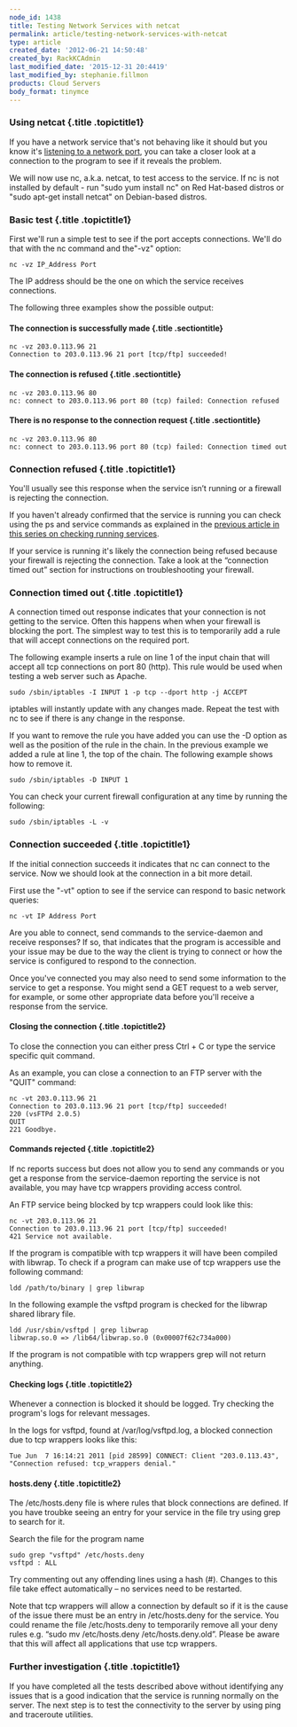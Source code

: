 ```yaml
---
node_id: 1438
title: Testing Network Services with netcat
permalink: article/testing-network-services-with-netcat
type: article
created_date: '2012-06-21 14:50:48'
created_by: RackKCAdmin
last_modified_date: '2015-12-31 20:4419'
last_modified_by: stephanie.fillmon
products: Cloud Servers
body_format: tinymce
---
```


### Using netcat {.title .topictitle1}

If you have a network service that's not behaving like it should but you
know it's [listening to a network
port](http://www.rackspace.com/knowledge_center/article/checking-listening-ports-with-netstat),
you can take a closer look at a connection to the program to see if it
reveals the problem.

We will now use nc, a.k.a. netcat, to test access to the service. If nc
is not installed by default - run "sudo yum install nc" on Red Hat-based
distros or "sudo apt-get install netcat" on Debian-based distros.

### Basic test {.title .topictitle1}

First we'll run a simple test to see if the port accepts connections.
We'll do that with the nc command and the"-vz" option:

~~~~ {.pre .codeblock}
nc -vz IP_Address Port
~~~~

The IP address should be the one on which the service receives
connections.

The following three examples show the possible output:

#### The connection is successfully made {.title .sectiontitle}

~~~~ {.pre .codeblock}
nc -vz 203.0.113.96 21
Connection to 203.0.113.96 21 port [tcp/ftp] succeeded!
~~~~

#### The connection is refused {.title .sectiontitle}

~~~~ {.pre .codeblock}
nc -vz 203.0.113.96 80
nc: connect to 203.0.113.96 port 80 (tcp) failed: Connection refused
~~~~

#### There is no response to the connection request {.title .sectiontitle}

~~~~ {.pre .codeblock}
nc -vz 203.0.113.96 80
nc: connect to 203.0.113.96 port 80 (tcp) failed: Connection timed out
~~~~

### Connection refused {.title .topictitle1}

You'll usually see this response when the service isn&rsquo;t running or a
firewall is rejecting the connection.

If you haven't already confirmed that the service is running you can
check using the ps and service commands as explained in the [previous
article in this series on checking running
services](http://www.rackspace.com/knowledge_center/article/checking-running-services-on-linux).

If your service is running it's likely the connection being refused
because your firewall is rejecting the connection. Take a look at the
&ldquo;connection timed out&rdquo; section for instructions on troubleshooting your
firewall.

### Connection timed out {.title .topictitle1}

A connection timed out response indicates that your connection is not
getting to the service. Often this happens when when your firewall is
blocking the port. The simplest way to test this is to temporarily add a
rule that will accept connections on the required port.

The following example inserts a rule on line 1 of the input chain that
will accept all tcp connections on port 80 (http). This rule would be
used when testing a web server such as Apache.

~~~~ {.pre .codeblock}
sudo /sbin/iptables -I INPUT 1 -p tcp --dport http -j ACCEPT
~~~~

iptables will instantly update with any changes made. Repeat the test
with nc to see if there is any change in the response.

If you want to remove the rule you have added you can use the -D option
as well as the position of the rule in the chain. In the previous
example we added a rule at line 1, the top of the chain. The following
example shows how to remove it.

~~~~ {.pre .codeblock}
sudo /sbin/iptables -D INPUT 1
~~~~

You can check your current firewall configuration at any time by running
the following:

~~~~ {.pre .codeblock}
sudo /sbin/iptables -L -v
~~~~

### Connection succeeded {.title .topictitle1}

If the initial connection succeeds it indicates that nc can connect to
the service. Now we should look at the connection in a bit more detail.

First use the "-vt" option to see if the service can respond to basic
network queries:

~~~~ {.pre .codeblock}
nc -vt IP Address Port
~~~~

Are you able to connect, send commands to the service-daemon and receive
responses? If so, that indicates that the program is accessible and your
issue may be due to the way the client is trying to connect or how the
service is configured to respond to the connection.

Once you've connected you may also need to send some information to the
service to get a response. You might send a GET request to a web server,
for example, or some other appropriate data before you'll receive a
response from the service.

#### Closing the connection {.title .topictitle2}

To close the connection you can either press Ctrl + C or type the
service specific quit command.

As an example, you can close a connection to an FTP server with the
"QUIT" command:

~~~~ {.pre .codeblock}
nc -vt 203.0.113.96 21
Connection to 203.0.113.96 21 port [tcp/ftp] succeeded!
220 (vsFTPd 2.0.5)
QUIT
221 Goodbye.
~~~~

#### Commands rejected {.title .topictitle2}

If nc reports success but does not allow you to send any commands or you
get a response from the service-daemon reporting the service is not
available, you may have tcp wrappers providing access control.

An FTP service being blocked by tcp wrappers could look like this:

~~~~ {.pre .codeblock}
nc -vt 203.0.113.96 21
Connection to 203.0.113.96 21 port [tcp/ftp] succeeded!
421 Service not available.
~~~~

If the program is compatible with tcp wrappers it will have been
compiled with libwrap. To check if a program can make use of tcp
wrappers use the following command:

~~~~ {.pre .codeblock}
ldd /path/to/binary | grep libwrap
~~~~

In the following example the vsftpd program is checked for the libwrap
shared library file.

~~~~ {.pre .codeblock}
ldd /usr/sbin/vsftpd | grep libwrap
libwrap.so.0 => /lib64/libwrap.so.0 (0x00007f62c734a000)
~~~~

If the program is not compatible with tcp wrappers grep will not return
anything.

#### Checking logs {.title .topictitle2}

Whenever a connection is blocked it should be logged. Try checking the
program's logs for relevant messages.

In the logs for vsftpd, found at /var/log/vsftpd.log, a blocked
connection due to tcp wrappers looks like this:

~~~~ {.pre .codeblock}
Tue Jun  7 16:14:21 2011 [pid 28599] CONNECT: Client "203.0.113.43", "Connection refused: tcp_wrappers denial."
~~~~

#### hosts.deny {.title .topictitle2}

The /etc/hosts.deny file is where rules that block connections are
defined. If you have troubke seeing an entry for your service in the
file try using grep to search for it.

Search the file for the program name

~~~~ {.pre .codeblock}
sudo grep "vsftpd" /etc/hosts.deny
vsftpd : ALL
~~~~

Try commenting out any offending lines using a hash (\#). Changes to
this file take effect automatically &ndash; no services need to be restarted.

Note that tcp wrappers will allow a connection by default so if it is
the cause of the issue there must be an entry in /etc/hosts.deny for the
service. You could rename the file /etc/hosts.deny to temporarily remove
all your deny rules e.g. &ldquo;sudo mv /etc/hosts.deny /etc/hosts.deny.old&rdquo;.
Please be aware that this will affect all applications that use tcp
wrappers.

### Further investigation {.title .topictitle1}

If you have completed all the tests described above without identifying
any issues that is a good indication that the service is running
normally on the server. The next step is to test the connectivity to the
server by using ping and traceroute utilities.

